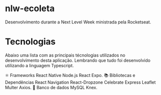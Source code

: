 # nlw-ecoleta
Desenvolvimento durante a Next Level Week ministrada pela Rocketseat.
# Tecnologias
Abaixo uma lista com as principais técnologias utilizados no desenvolvimento desta aplicação. Lembrando que tudo foi desenvolvido utilizando a linguagem Typescript.

⚛️ Frameworks
 React Native
 Node.js
 React
 Expo.
📚 Bibliotecas e Dependências
 React Navigation
 React-Dropzone
 Celebrate
 Express
 Leaflet
 Multer
 Axios.
🏦 Banco de dados
 MySQL
 Knex.
